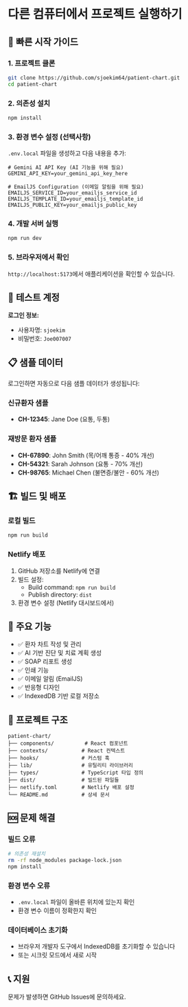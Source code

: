 # 다른 컴퓨터에서 프로젝트 실행하기

## 🚀 빠른 시작 가이드

### 1. 프로젝트 클론
```bash
git clone https://github.com/sjoekim64/patient-chart.git
cd patient-chart
```

### 2. 의존성 설치
```bash
npm install
```

### 3. 환경 변수 설정 (선택사항)
`.env.local` 파일을 생성하고 다음 내용을 추가:
```env
# Gemini AI API Key (AI 기능을 위해 필요)
GEMINI_API_KEY=your_gemini_api_key_here

# EmailJS Configuration (이메일 알림을 위해 필요)
EMAILJS_SERVICE_ID=your_emailjs_service_id
EMAILJS_TEMPLATE_ID=your_emailjs_template_id
EMAILJS_PUBLIC_KEY=your_emailjs_public_key
```

### 4. 개발 서버 실행
```bash
npm run dev
```

### 5. 브라우저에서 확인
`http://localhost:5173`에서 애플리케이션을 확인할 수 있습니다.

## 🧪 테스트 계정

**로그인 정보:**
- 사용자명: `sjoekim`
- 비밀번호: `Joe007007`

## 📋 샘플 데이터

로그인하면 자동으로 다음 샘플 데이터가 생성됩니다:

### 신규환자 샘플
- **CH-12345**: Jane Doe (요통, 두통)

### 재방문 환자 샘플
- **CH-67890**: John Smith (목/어깨 통증 - 40% 개선)
- **CH-54321**: Sarah Johnson (요통 - 70% 개선)
- **CH-98765**: Michael Chen (불면증/불안 - 60% 개선)

## 🏗️ 빌드 및 배포

### 로컬 빌드
```bash
npm run build
```

### Netlify 배포
1. GitHub 저장소를 Netlify에 연결
2. 빌드 설정:
   - Build command: `npm run build`
   - Publish directory: `dist`
3. 환경 변수 설정 (Netlify 대시보드에서)

## 🔧 주요 기능

- ✅ 환자 차트 작성 및 관리
- ✅ AI 기반 진단 및 치료 계획 생성
- ✅ SOAP 리포트 생성
- ✅ 인쇄 기능
- ✅ 이메일 알림 (EmailJS)
- ✅ 반응형 디자인
- ✅ IndexedDB 기반 로컬 저장소

## 📁 프로젝트 구조

```
patient-chart/
├── components/          # React 컴포넌트
├── contexts/           # React 컨텍스트
├── hooks/              # 커스텀 훅
├── lib/                # 유틸리티 라이브러리
├── types/              # TypeScript 타입 정의
├── dist/               # 빌드된 파일들
├── netlify.toml        # Netlify 배포 설정
└── README.md           # 상세 문서
```

## 🆘 문제 해결

### 빌드 오류
```bash
# 의존성 재설치
rm -rf node_modules package-lock.json
npm install
```

### 환경 변수 오류
- `.env.local` 파일이 올바른 위치에 있는지 확인
- 환경 변수 이름이 정확한지 확인

### 데이터베이스 초기화
- 브라우저 개발자 도구에서 IndexedDB를 초기화할 수 있습니다
- 또는 시크릿 모드에서 새로 시작

## 📞 지원

문제가 발생하면 GitHub Issues에 문의하세요.
